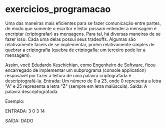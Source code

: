 # exercicios_programacao
Uma das maneiras mais eficientes para se fazer comunicação entre partes, de modo que somente o escritor e leitor possam entender a mensagem é encriptar (criptografar) as mensagens.
Para tal, há diversas maneiras de se fazer isso. Cada uma delas possui seus tradeoffs. Algumas são relativamente fáceis de se implementar, porém relativamente simples de quebrar a criptografia (quebra de criptogafia: um terceiro pode ler a mensagem).

Assim, você Edudardo Keschichian, como Engenheiro de Software, ficou encarregado de implementar um subprograma (console application) resposável por fazer a leitura de uma palavra criptografada e descriptografá-la.
Entrada: Um número de 0 a 23, onde 0 representa a letra "A" e 25 representa a letra "Z" (sempre em letra maiúscula).
Saída: A palavra descriptografada.

Exemplo:

ENTRADA: 3 0 3 14 

SAÍDA: DADO
